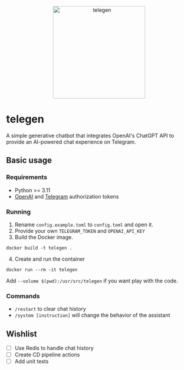 <div align="center">
    <img src="https://storage.googleapis.com/lupeke/telegen.png" alt="telegen" width="250" /><br />
</div>

# telegen

A simple generative chatbot that integrates OpenAI's ChatGPT API to provide an AI-powered chat experience on Telegram.

## Basic usage

### Requirements

* Python >= 3.11
* [OpenAI](https://beta.openai.com/account/api-keys) and [Telegram](https://core.telegram.org/bots/features#botfather) authorization tokens

### Running

1. Rename `config.example.toml` to `config.toml` and open it.
2. Provide your own `TELEGRAM_TOKEN` and `OPENAI_API_KEY`
3. Build the Docker image.
```shell
docker build -t telegen .
```
4. Create and run the container
```shell
docker run --rm -it telegen
```
Add `--volume $(pwd):/usr/src/telegen` if you want play with the code.

### Commands

* `/restart` to clear chat history
* `/system [instruction]` will change the behavior of the assistant

## Wishlist

- [ ] Use Redis to handle chat history
- [ ] Create CD pipeline actions
- [ ] Add unit tests
